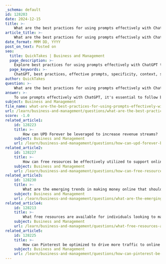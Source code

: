 ```yaml
---
_schema: default
id: 128203
date: 2024-12-15
title: >-
    What are the best practices for using prompts effectively with ChatGPT?
article_title: >-
    What are the best practices for using prompts effectively with ChatGPT?
date_format: MMM DD, YYYY
post_on_text: Posted on
seo:
  title: QuickTakes | Business and Management
  page_description: >-
    Explore best practices for using prompts effectively with ChatGPT to enhance the quality of generated responses.
  page_keywords: >-
    ChatGPT, best practices, effective prompts, specificity, context, structured prompts, iterative refinement, InstructGPT technique, experimentation, role assignment
author: QuickTakes
question: >-
    What are the best practices for using prompts effectively with ChatGPT?
answer: >-
    To use prompts effectively with ChatGPT, it's essential to follow best practices that enhance the quality of the responses generated. Here are some key strategies:\n\n1. **Be Specific**: Clearly articulate your request. The more specific you are, the better ChatGPT can understand your needs and provide relevant responses. For example, instead of saying "Write a blog post," you might say, "Write a six-paragraph first-person blog post for cat lovers that includes a funny story about my ginger cat named Orlando and ends with a question."\n\n2. **Provide Context**: Including relevant background information helps ChatGPT generate more tailored responses. For instance, if you're asking for a product review, mention the product's features and your target audience.\n\n3. **Use Structured Prompts**: Organize your prompts to include distinct sections or delimiters. This can help ChatGPT differentiate between various parts of your request, leading to clearer and more coherent outputs.\n\n4. **Iterative Refinement**: If the initial response isn't quite what you were looking for, refine your prompt based on the output. You can ask follow-up questions or request clarifications to guide the conversation in the desired direction.\n\n5. **InstructGPT Technique**: Encourage ChatGPT to think through a problem step by step. For example, you might say, "Can you explain this concept in simpler terms and provide a real-world example?" This approach can lead to more thorough and understandable answers.\n\n6. **Experiment with Variations**: Don’t hesitate to try different phrasings or structures for your prompts. This experimentation can help you discover what works best for your specific needs.\n\n7. **Assign Roles**: If applicable, specify a persona or role for ChatGPT to embody. For example, you could say, "Act as a marketing expert and provide strategies for increasing social media engagement."\n\nBy implementing these best practices, you can significantly enhance your interactions with ChatGPT, leading to more satisfying and relevant results.
subject: Business and Management
file_name: what-are-the-best-practices-for-using-prompts-effectively-with-chatgpt.md
url: /learn/business-and-management/questions/what-are-the-best-practices-for-using-prompts-effectively-with-chatgpt
score: -1.0
related_article1:
    id: 128223
    title: >-
        How can UPD Forever be leveraged to increase revenue streams?
    subject: Business and Management
    url: /learn/business-and-management/questions/how-can-upd-forever-be-leveraged-to-increase-revenue-streams
related_article2:
    id: 128227
    title: >-
        How can free resources be effectively utilized to support online business growth?
    subject: Business and Management
    url: /learn/business-and-management/questions/how-can-free-resources-be-effectively-utilized-to-support-online-business-growth
related_article3:
    id: 128230
    title: >-
        What are the emerging trends in making money online that should be considered?
    subject: Business and Management
    url: /learn/business-and-management/questions/what-are-the-emerging-trends-in-making-money-online-that-should-be-considered
related_article4:
    id: 128213
    title: >-
        What free resources are available for individuals looking to make money online?
    subject: Business and Management
    url: /learn/business-and-management/questions/what-free-resources-are-available-for-individuals-looking-to-make-money-online
related_article5:
    id: 128225
    title: >-
        How can Pinterest be optimized to drive more traffic to online products?
    subject: Business and Management
    url: /learn/business-and-management/questions/how-can-pinterest-be-optimized-to-drive-more-traffic-to-online-products
---
```


&nbsp;